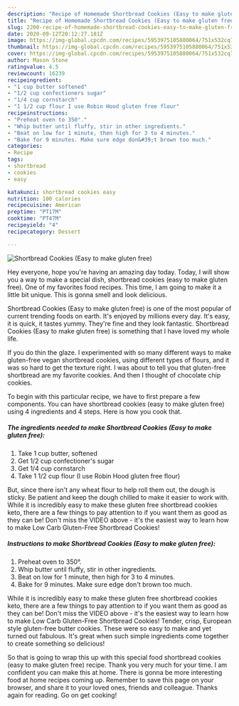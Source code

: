 ```yaml
---
description: "Recipe of Homemade Shortbread Cookies (Easy to make gluten free)"
title: "Recipe of Homemade Shortbread Cookies (Easy to make gluten free)"
slug: 2200-recipe-of-homemade-shortbread-cookies-easy-to-make-gluten-free
date: 2020-09-12T20:12:27.181Z
image: https://img-global.cpcdn.com/recipes/5953975105880064/751x532cq70/shortbread-cookies-easy-to-make-gluten-free-recipe-main-photo.jpg
thumbnail: https://img-global.cpcdn.com/recipes/5953975105880064/751x532cq70/shortbread-cookies-easy-to-make-gluten-free-recipe-main-photo.jpg
cover: https://img-global.cpcdn.com/recipes/5953975105880064/751x532cq70/shortbread-cookies-easy-to-make-gluten-free-recipe-main-photo.jpg
author: Mason Stone
ratingvalue: 4.5
reviewcount: 16239
recipeingredient:
- "1 cup butter softened"
- "1/2 cup confectioners sugar"
- "1/4 cup cornstarch"
- "1 1/2 cup flour I use Robin Hood gluten free flour"
recipeinstructions:
- "Preheat oven to 350°."
- "Whip butter until fluffy, stir in other ingredients."
- "Beat on low for 1 minute, then high for 3 to 4 minutes."
- "Bake for 9 minutes. Make sure edge don&#39;t brown too much."
categories:
- Recipe
tags:
- shortbread
- cookies
- easy

katakunci: shortbread cookies easy 
nutrition: 100 calories
recipecuisine: American
preptime: "PT17M"
cooktime: "PT47M"
recipeyield: "4"
recipecategory: Dessert

---
```



![Shortbread Cookies (Easy to make gluten free)](https://img-global.cpcdn.com/recipes/5953975105880064/751x532cq70/shortbread-cookies-easy-to-make-gluten-free-recipe-main-photo.jpg)

Hey everyone, hope you're having an amazing day today. Today, I will show you a way to make a special dish, shortbread cookies (easy to make gluten free). One of my favorites food recipes. This time, I am going to make it a little bit unique. This is gonna smell and look delicious.

Shortbread Cookies (Easy to make gluten free) is one of the most popular of current trending foods on earth. It's enjoyed by millions every day. It's easy, it is quick, it tastes yummy. They're fine and they look fantastic. Shortbread Cookies (Easy to make gluten free) is something that I have loved my whole life.

If you do thin the glaze. I experimented with so many different ways to make gluten-free vegan shortbread cookies, using different types of flours, and it was so hard to get the texture right. I was about to tell you that gluten-free shortbread are my favorite cookies. And then I thought of chocolate chip cookies.


To begin with this particular recipe, we have to first prepare a few components. You can have shortbread cookies (easy to make gluten free) using 4 ingredients and 4 steps. Here is how you cook that.

<!--inarticleads1-->

##### The ingredients needed to make Shortbread Cookies (Easy to make gluten free):

1. Take 1 cup butter, softened
1. Get 1/2 cup confectioner&#39;s sugar
1. Get 1/4 cup cornstarch
1. Take 1 1/2 cup flour (I use Robin Hood gluten free flour)


But, since there isn&#39;t any wheat flour to help roll them out, the dough is sticky. Be patient and keep the dough chilled to make it easier to work with. While it is incredibly easy to make these gluten free shortbread cookies keto, there are a few things to pay attention to if you want them as good as they can be! Don&#39;t miss the VIDEO above - it&#39;s the easiest way to learn how to make Low Carb Gluten-Free Shortbread Cookies! 

<!--inarticleads2-->

##### Instructions to make Shortbread Cookies (Easy to make gluten free):

1. Preheat oven to 350°.
1. Whip butter until fluffy, stir in other ingredients.
1. Beat on low for 1 minute, then high for 3 to 4 minutes.
1. Bake for 9 minutes. Make sure edge don&#39;t brown too much.


While it is incredibly easy to make these gluten free shortbread cookies keto, there are a few things to pay attention to if you want them as good as they can be! Don&#39;t miss the VIDEO above - it&#39;s the easiest way to learn how to make Low Carb Gluten-Free Shortbread Cookies! Tender, crisp, European style gluten-free butter cookies. These were so easy to make and yet turned out fabulous. It&#39;s great when such simple ingredients come together to create something so delicious! 

So that is going to wrap this up with this special food shortbread cookies (easy to make gluten free) recipe. Thank you very much for your time. I am confident you can make this at home. There is gonna be more interesting food at home recipes coming up. Remember to save this page on your browser, and share it to your loved ones, friends and colleague. Thanks again for reading. Go on get cooking!
